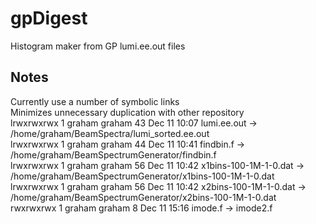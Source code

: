 # gpDigest
Histogram maker from GP lumi.ee.out files

## Notes
Currently use a number of symbolic links  
Minimizes unnecessary duplication with other repository   
lrwxrwxrwx 1 graham graham      43 Dec 11 10:07 lumi.ee.out -> /home/graham/BeamSpectra/lumi_sorted.ee.out  
lrwxrwxrwx 1 graham graham      44 Dec 11 10:41 findbin.f -> /home/graham/BeamSpectrumGenerator/findbin.f  
lrwxrwxrwx 1 graham graham      56 Dec 11 10:42 x1bins-100-1M-1-0.dat -> /home/graham/BeamSpectrumGenerator/x1bins-100-1M-1-0.dat  
lrwxrwxrwx 1 graham graham      56 Dec 11 10:42 x2bins-100-1M-1-0.dat -> /home/graham/BeamSpectrumGenerator/x2bins-100-1M-1-0.dat  
rwxrwxrwx 1 graham graham       8 Dec 11 15:16 imode.f -> imode2.f
